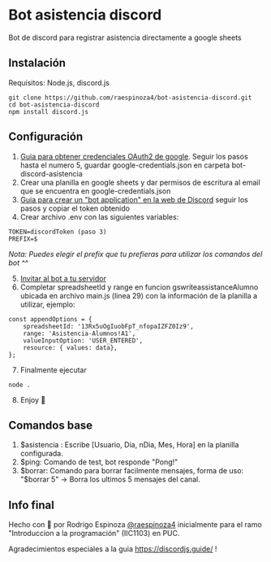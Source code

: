 # Bot asistencia discord

Bot de discord para registrar asistencia directamente a google sheets

## Instalación

Requisitos: Node.js, discord.js

```
git clone https://github.com/raespinoza4/bot-asistencia-discord.git
cd bot-asistencia-discord
npm install discord.js
```

## Configuración

1. [Guia para obtener credenciales OAuth2 de google](https://gspread.readthedocs.io/en/latest/oauth2.html#using-signed-credentials). Seguir los pasos hasta el numero 5, guardar google-credentials.json en carpeta bot-discord-asistencia
2. Crear una planilla en google sheets y dar permisos de escritura al email que se encuentra en google-credentials.json
3. [Guia para crear un "bot application" en la web de Discord](https://discordjs.guide/preparations/setting-up-a-bot-application.html#creating-your-bot) seguir los pasos y copiar el token obtenido
4. Crear archivo .env con las siguientes variables:
```
TOKEN=discordToken (paso 3)
PREFIX=$
```
*Nota: Puedes elegir el prefix que tu prefieras para utilizar los comandos del bot ^^*

5. [Invitar al bot a tu servidor](https://discordjs.guide/preparations/adding-your-bot-to-servers.html#bot-invite-links)
6. Completar spreadsheetId y range en funcion gswriteassistanceAlumno ubicada en archivo main.js (linea 29) con la información de la planilla a utilizar, ejemplo:
```
const appendOptions = {
    spreadsheetId: '13Rx5uOgIuobFpT_nfopaIZFZ0Iz9',
    range: 'Asistencia-Alumnos!A1',
    valueInputOption: 'USER_ENTERED',
    resource: { values: data},
};
```
7. Finalmente ejecutar
```
node .
```
8. Enjoy 🎉

## Comandos base

1. $asistencia : Escribe [Usuario, Dia, nDia, Mes, Hora] en la planilla configurada.
2. $ping: Comando de test, bot responde "Pong!"
3. $borrar: Comando para borrar facilmente mensajes, forma de uso: "$borrar 5" -> Borra los ultimos 5 mensajes del canal.

## Info final

Hecho con 💙 por Rodrigo Espinoza [@raespinoza4](https://github.com/raespinoza4) inicialmente para el ramo "Introduccion a la programación" (IIC1103) en PUC.

Agradecimientos especiales a la guia https://discordjs.guide/ !
